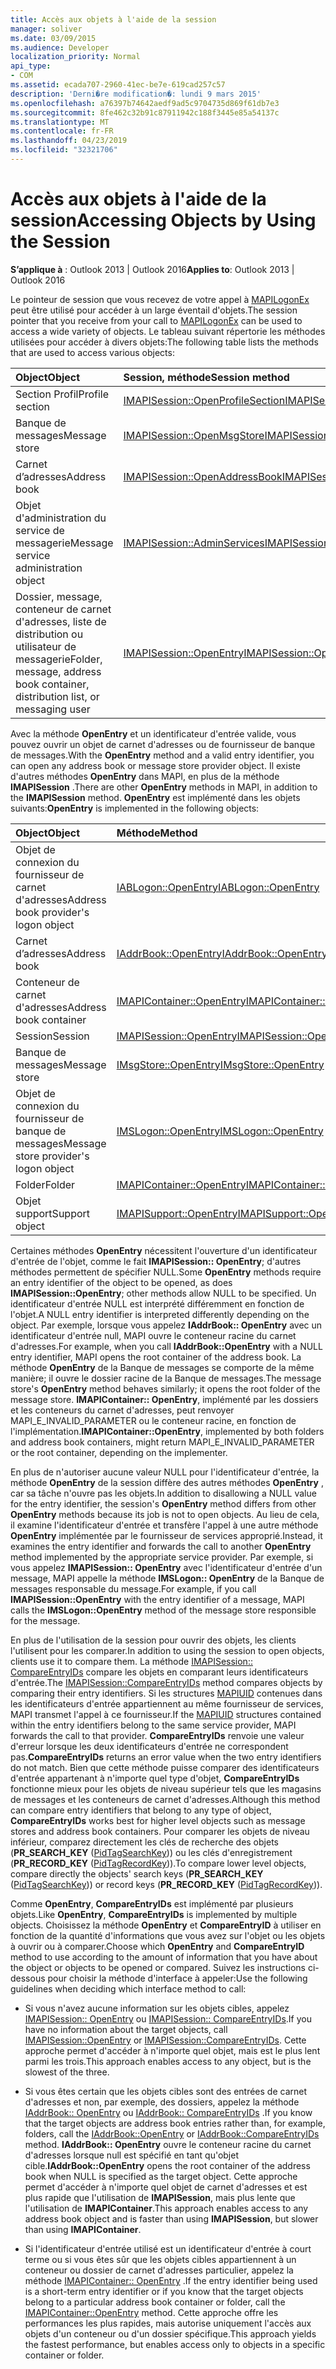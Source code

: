 ```yaml
---
title: Accès aux objets à l'aide de la session
manager: soliver
ms.date: 03/09/2015
ms.audience: Developer
localization_priority: Normal
api_type:
- COM
ms.assetid: ecada707-2960-41ec-be7e-619cad257c57
description: 'Derni�re modification�: lundi 9 mars 2015'
ms.openlocfilehash: a76397b74642aedf9ad5c9704735d869f61db7e3
ms.sourcegitcommit: 8fe462c32b91c87911942c188f3445e85a54137c
ms.translationtype: MT
ms.contentlocale: fr-FR
ms.lasthandoff: 04/23/2019
ms.locfileid: "32321706"
---
```

# <a name="accessing-objects-by-using-the-session"></a><span data-ttu-id="69983-103">Accès aux objets à l'aide de la session</span><span class="sxs-lookup"><span data-stu-id="69983-103">Accessing Objects by Using the Session</span></span>

  
  
<span data-ttu-id="69983-104">**S’applique à** : Outlook 2013 | Outlook 2016</span><span class="sxs-lookup"><span data-stu-id="69983-104">**Applies to**: Outlook 2013 | Outlook 2016</span></span> 
  
<span data-ttu-id="69983-105">Le pointeur de session que vous recevez de votre appel à [MAPILogonEx](mapilogonex.md) peut être utilisé pour accéder à un large éventail d'objets.</span><span class="sxs-lookup"><span data-stu-id="69983-105">The session pointer that you receive from your call to [MAPILogonEx](mapilogonex.md) can be used to access a wide variety of objects.</span></span> <span data-ttu-id="69983-106">Le tableau suivant répertorie les méthodes utilisées pour accéder à divers objets:</span><span class="sxs-lookup"><span data-stu-id="69983-106">The following table lists the methods that are used to access various objects:</span></span> 
  
|<span data-ttu-id="69983-107">**Object**</span><span class="sxs-lookup"><span data-stu-id="69983-107">**Object**</span></span>|<span data-ttu-id="69983-108">**Session, méthode**</span><span class="sxs-lookup"><span data-stu-id="69983-108">**Session method**</span></span>|
|:-----|:-----|
|<span data-ttu-id="69983-109">Section Profil</span><span class="sxs-lookup"><span data-stu-id="69983-109">Profile section</span></span>  <br/> |[<span data-ttu-id="69983-110">IMAPISession::OpenProfileSection</span><span class="sxs-lookup"><span data-stu-id="69983-110">IMAPISession::OpenProfileSection</span></span>](imapisession-openprofilesection.md) <br/> |
|<span data-ttu-id="69983-111">Banque de messages</span><span class="sxs-lookup"><span data-stu-id="69983-111">Message store</span></span>  <br/> |[<span data-ttu-id="69983-112">IMAPISession::OpenMsgStore</span><span class="sxs-lookup"><span data-stu-id="69983-112">IMAPISession::OpenMsgStore</span></span>](imapisession-openmsgstore.md) <br/> |
|<span data-ttu-id="69983-113">Carnet d’adresses</span><span class="sxs-lookup"><span data-stu-id="69983-113">Address book</span></span>  <br/> |[<span data-ttu-id="69983-114">IMAPISession::OpenAddressBook</span><span class="sxs-lookup"><span data-stu-id="69983-114">IMAPISession::OpenAddressBook</span></span>](imapisession-openaddressbook.md) <br/> |
|<span data-ttu-id="69983-115">Objet d'administration du service de messagerie</span><span class="sxs-lookup"><span data-stu-id="69983-115">Message service administration object</span></span>  <br/> |[<span data-ttu-id="69983-116">IMAPISession::AdminServices</span><span class="sxs-lookup"><span data-stu-id="69983-116">IMAPISession::AdminServices</span></span>](imapisession-adminservices.md) <br/> |
|<span data-ttu-id="69983-117">Dossier, message, conteneur de carnet d'adresses, liste de distribution ou utilisateur de messagerie</span><span class="sxs-lookup"><span data-stu-id="69983-117">Folder, message, address book container, distribution list, or messaging user</span></span>  <br/> |[<span data-ttu-id="69983-118">IMAPISession::OpenEntry</span><span class="sxs-lookup"><span data-stu-id="69983-118">IMAPISession::OpenEntry</span></span>](imapisession-openentry.md) <br/> |
   
<span data-ttu-id="69983-119">Avec la méthode **OpenEntry** et un identificateur d'entrée valide, vous pouvez ouvrir un objet de carnet d'adresses ou de fournisseur de banque de messages.</span><span class="sxs-lookup"><span data-stu-id="69983-119">With the **OpenEntry** method and a valid entry identifier, you can open any address book or message store provider object.</span></span> <span data-ttu-id="69983-120">Il existe d'autres méthodes **OpenEntry** dans MAPI, en plus de la méthode **IMAPISession** .</span><span class="sxs-lookup"><span data-stu-id="69983-120">There are other **OpenEntry** methods in MAPI, in addition to the **IMAPISession** method.</span></span> <span data-ttu-id="69983-121">**OpenEntry** est implémenté dans les objets suivants:</span><span class="sxs-lookup"><span data-stu-id="69983-121">**OpenEntry** is implemented in the following objects:</span></span> 
  
|<span data-ttu-id="69983-122">**Object**</span><span class="sxs-lookup"><span data-stu-id="69983-122">**Object**</span></span>|<span data-ttu-id="69983-123">**Méthode**</span><span class="sxs-lookup"><span data-stu-id="69983-123">**Method**</span></span>|
|:-----|:-----|
|<span data-ttu-id="69983-124">Objet de connexion du fournisseur de carnet d'adresses</span><span class="sxs-lookup"><span data-stu-id="69983-124">Address book provider's logon object</span></span>  <br/> |[<span data-ttu-id="69983-125">IABLogon::OpenEntry</span><span class="sxs-lookup"><span data-stu-id="69983-125">IABLogon::OpenEntry</span></span>](iablogon-openentry.md) <br/> |
|<span data-ttu-id="69983-126">Carnet d’adresses</span><span class="sxs-lookup"><span data-stu-id="69983-126">Address book</span></span>  <br/> |[<span data-ttu-id="69983-127">IAddrBook::OpenEntry</span><span class="sxs-lookup"><span data-stu-id="69983-127">IAddrBook::OpenEntry</span></span>](iaddrbook-openentry.md) <br/> |
|<span data-ttu-id="69983-128">Conteneur de carnet d'adresses</span><span class="sxs-lookup"><span data-stu-id="69983-128">Address book container</span></span>  <br/> |[<span data-ttu-id="69983-129">IMAPIContainer::OpenEntry</span><span class="sxs-lookup"><span data-stu-id="69983-129">IMAPIContainer::OpenEntry</span></span>](imapicontainer-openentry.md) <br/> |
|<span data-ttu-id="69983-130">Session</span><span class="sxs-lookup"><span data-stu-id="69983-130">Session</span></span>  <br/> |[<span data-ttu-id="69983-131">IMAPISession::OpenEntry</span><span class="sxs-lookup"><span data-stu-id="69983-131">IMAPISession::OpenEntry</span></span>](imapisession-openentry.md) <br/> |
|<span data-ttu-id="69983-132">Banque de messages</span><span class="sxs-lookup"><span data-stu-id="69983-132">Message store</span></span>  <br/> |[<span data-ttu-id="69983-133">IMsgStore::OpenEntry</span><span class="sxs-lookup"><span data-stu-id="69983-133">IMsgStore::OpenEntry</span></span>](imsgstore-openentry.md) <br/> |
|<span data-ttu-id="69983-134">Objet de connexion du fournisseur de banque de messages</span><span class="sxs-lookup"><span data-stu-id="69983-134">Message store provider's logon object</span></span>  <br/> |[<span data-ttu-id="69983-135">IMSLogon::OpenEntry</span><span class="sxs-lookup"><span data-stu-id="69983-135">IMSLogon::OpenEntry</span></span>](imslogon-openentry.md) <br/> |
|<span data-ttu-id="69983-136">Folder</span><span class="sxs-lookup"><span data-stu-id="69983-136">Folder</span></span>  <br/> |[<span data-ttu-id="69983-137">IMAPIContainer::OpenEntry</span><span class="sxs-lookup"><span data-stu-id="69983-137">IMAPIContainer::OpenEntry</span></span>](imapicontainer-openentry.md) <br/> |
|<span data-ttu-id="69983-138">Objet support</span><span class="sxs-lookup"><span data-stu-id="69983-138">Support object</span></span>  <br/> |[<span data-ttu-id="69983-139">IMAPISupport::OpenEntry</span><span class="sxs-lookup"><span data-stu-id="69983-139">IMAPISupport::OpenEntry</span></span>](imapisupport-openentry.md) <br/> |
   
<span data-ttu-id="69983-140">Certaines méthodes **OpenEntry** nécessitent l'ouverture d'un identificateur d'entrée de l'objet, comme le fait **IMAPISession:: OpenEntry**; d'autres méthodes permettent de spécifier NULL.</span><span class="sxs-lookup"><span data-stu-id="69983-140">Some **OpenEntry** methods require an entry identifier of the object to be opened, as does **IMAPISession::OpenEntry**; other methods allow NULL to be specified.</span></span> <span data-ttu-id="69983-141">Un identificateur d'entrée NULL est interprété différemment en fonction de l'objet.</span><span class="sxs-lookup"><span data-stu-id="69983-141">A NULL entry identifier is interpreted differently depending on the object.</span></span> <span data-ttu-id="69983-142">Par exemple, lorsque vous appelez **IAddrBook:: OpenEntry** avec un identificateur d'entrée null, MAPI ouvre le conteneur racine du carnet d'adresses.</span><span class="sxs-lookup"><span data-stu-id="69983-142">For example, when you call **IAddrBook::OpenEntry** with a NULL entry identifier, MAPI opens the root container of the address book.</span></span> <span data-ttu-id="69983-143">La méthode **OpenEntry** de la Banque de messages se comporte de la même manière; il ouvre le dossier racine de la Banque de messages.</span><span class="sxs-lookup"><span data-stu-id="69983-143">The message store's **OpenEntry** method behaves similarly; it opens the root folder of the message store.</span></span> <span data-ttu-id="69983-144">**IMAPIContainer:: OpenEntry**, implémenté par les dossiers et les conteneurs du carnet d'adresses, peut renvoyer MAPI_E_INVALID_PARAMETER ou le conteneur racine, en fonction de l'implémentation.</span><span class="sxs-lookup"><span data-stu-id="69983-144">**IMAPIContainer::OpenEntry**, implemented by both folders and address book containers, might return MAPI_E_INVALID_PARAMETER or the root container, depending on the implementer.</span></span> 
  
<span data-ttu-id="69983-145">En plus de n'autoriser aucune valeur NULL pour l'identificateur d'entrée, la méthode **OpenEntry** de la session diffère des autres méthodes **OpenEntry** , car sa tâche n'ouvre pas les objets.</span><span class="sxs-lookup"><span data-stu-id="69983-145">In addition to disallowing a NULL value for the entry identifier, the session's **OpenEntry** method differs from other **OpenEntry** methods because its job is not to open objects.</span></span> <span data-ttu-id="69983-146">Au lieu de cela, il examine l'identificateur d'entrée et transfère l'appel à une autre méthode **OpenEntry** implémentée par le fournisseur de services approprié.</span><span class="sxs-lookup"><span data-stu-id="69983-146">Instead, it examines the entry identifier and forwards the call to another **OpenEntry** method implemented by the appropriate service provider.</span></span> <span data-ttu-id="69983-147">Par exemple, si vous appelez **IMAPISession:: OpenEntry** avec l'identificateur d'entrée d'un message, MAPI appelle la méthode **IMSLogon:: OpenEntry** de la Banque de messages responsable du message.</span><span class="sxs-lookup"><span data-stu-id="69983-147">For example, if you call **IMAPISession::OpenEntry** with the entry identifier of a message, MAPI calls the **IMSLogon::OpenEntry** method of the message store responsible for the message.</span></span> 
  
<span data-ttu-id="69983-148">En plus de l'utilisation de la session pour ouvrir des objets, les clients l'utilisent pour les comparer.</span><span class="sxs-lookup"><span data-stu-id="69983-148">In addition to using the session to open objects, clients use it to compare them.</span></span> <span data-ttu-id="69983-149">La méthode [IMAPISession:: CompareEntryIDs](imapisession-compareentryids.md) compare les objets en comparant leurs identificateurs d'entrée.</span><span class="sxs-lookup"><span data-stu-id="69983-149">The [IMAPISession::CompareEntryIDs](imapisession-compareentryids.md) method compares objects by comparing their entry identifiers.</span></span> <span data-ttu-id="69983-150">Si les structures [MAPIUID](mapiuid.md) contenues dans les identificateurs d'entrée appartiennent au même fournisseur de services, MAPI transmet l'appel à ce fournisseur.</span><span class="sxs-lookup"><span data-stu-id="69983-150">If the [MAPIUID](mapiuid.md) structures contained within the entry identifiers belong to the same service provider, MAPI forwards the call to that provider.</span></span> <span data-ttu-id="69983-151">**CompareEntryIDs** renvoie une valeur d'erreur lorsque les deux identificateurs d'entrée ne correspondent pas.</span><span class="sxs-lookup"><span data-stu-id="69983-151">**CompareEntryIDs** returns an error value when the two entry identifiers do not match.</span></span> <span data-ttu-id="69983-152">Bien que cette méthode puisse comparer des identificateurs d'entrée appartenant à n'importe quel type d'objet, **CompareEntryIDs** fonctionne mieux pour les objets de niveau supérieur tels que les magasins de messages et les conteneurs de carnet d'adresses.</span><span class="sxs-lookup"><span data-stu-id="69983-152">Although this method can compare entry identifiers that belong to any type of object, **CompareEntryIDs** works best for higher level objects such as message stores and address book containers.</span></span> <span data-ttu-id="69983-153">Pour comparer les objets de niveau inférieur, comparez directement les clés de recherche des objets (**PR_SEARCH_KEY** ([PidTagSearchKey](pidtagsearchkey-canonical-property.md))) ou les clés d'enregistrement (**PR_RECORD_KEY** ([PidTagRecordKey](pidtagrecordkey-canonical-property.md))).</span><span class="sxs-lookup"><span data-stu-id="69983-153">To compare lower level objects, compare directly the objects' search keys (**PR_SEARCH_KEY** ([PidTagSearchKey](pidtagsearchkey-canonical-property.md))) or record keys (**PR_RECORD_KEY** ([PidTagRecordKey](pidtagrecordkey-canonical-property.md))).</span></span> 
  
<span data-ttu-id="69983-154">Comme **OpenEntry**, **CompareEntryIDs** est implémenté par plusieurs objets.</span><span class="sxs-lookup"><span data-stu-id="69983-154">Like **OpenEntry**, **CompareEntryIDs** is implemented by multiple objects.</span></span> <span data-ttu-id="69983-155">Choisissez la méthode **OpenEntry** et **CompareEntryID** à utiliser en fonction de la quantité d'informations que vous avez sur l'objet ou les objets à ouvrir ou à comparer.</span><span class="sxs-lookup"><span data-stu-id="69983-155">Choose which **OpenEntry** and **CompareEntryID** method to use according to the amount of information that you have about the object or objects to be opened or compared.</span></span> <span data-ttu-id="69983-156">Suivez les instructions ci-dessous pour choisir la méthode d'interface à appeler:</span><span class="sxs-lookup"><span data-stu-id="69983-156">Use the following guidelines when deciding which interface method to call:</span></span> 
  
- <span data-ttu-id="69983-157">Si vous n'avez aucune information sur les objets cibles, appelez [IMAPISession:: OpenEntry](imapisession-openentry.md) ou [IMAPISession:: CompareEntryIDs](imapisession-compareentryids.md).</span><span class="sxs-lookup"><span data-stu-id="69983-157">If you have no information about the target objects, call [IMAPISession::OpenEntry](imapisession-openentry.md) or [IMAPISession::CompareEntryIDs](imapisession-compareentryids.md).</span></span> <span data-ttu-id="69983-158">Cette approche permet d'accéder à n'importe quel objet, mais est le plus lent parmi les trois.</span><span class="sxs-lookup"><span data-stu-id="69983-158">This approach enables access to any object, but is the slowest of the three.</span></span>
    
- <span data-ttu-id="69983-159">Si vous êtes certain que les objets cibles sont des entrées de carnet d'adresses et non, par exemple, des dossiers, appelez la méthode [IAddrBook:: OpenEntry](iaddrbook-openentry.md) ou [IAddrBook:: CompareEntryIDs](iaddrbook-compareentryids.md) .</span><span class="sxs-lookup"><span data-stu-id="69983-159">If you know that the target objects are address book entries rather than, for example, folders, call the [IAddrBook::OpenEntry](iaddrbook-openentry.md) or [IAddrBook::CompareEntryIDs](iaddrbook-compareentryids.md) method.</span></span> <span data-ttu-id="69983-160">**IAddrBook:: OpenEntry** ouvre le conteneur racine du carnet d'adresses lorsque null est spécifié en tant qu'objet cible.</span><span class="sxs-lookup"><span data-stu-id="69983-160">**IAddrBook::OpenEntry** opens the root container of the address book when NULL is specified as the target object.</span></span> <span data-ttu-id="69983-161">Cette approche permet d'accéder à n'importe quel objet de carnet d'adresses et est plus rapide que l'utilisation de **IMAPISession**, mais plus lente que l'utilisation de **IMAPIContainer**.</span><span class="sxs-lookup"><span data-stu-id="69983-161">This approach enables access to any address book object and is faster than using **IMAPISession**, but slower than using **IMAPIContainer**.</span></span>
    
- <span data-ttu-id="69983-162">Si l'identificateur d'entrée utilisé est un identificateur d'entrée à court terme ou si vous êtes sûr que les objets cibles appartiennent à un conteneur ou dossier de carnet d'adresses particulier, appelez la méthode [IMAPIContainer:: OpenEntry](imapicontainer-openentry.md) .</span><span class="sxs-lookup"><span data-stu-id="69983-162">If the entry identifier being used is a short-term entry identifier or if you know that the target objects belong to a particular address book container or folder, call the [IMAPIContainer::OpenEntry](imapicontainer-openentry.md) method.</span></span> <span data-ttu-id="69983-163">Cette approche offre les performances les plus rapides, mais autorise uniquement l'accès aux objets d'un conteneur ou d'un dossier spécifique.</span><span class="sxs-lookup"><span data-stu-id="69983-163">This approach yields the fastest performance, but enables access only to objects in a specific container or folder.</span></span> 
    

